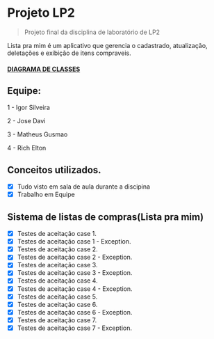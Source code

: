 # Projeto LP2
> Projeto final da disciplina de laboratório de LP2

Lista pra mim é um aplicativo que gerencia o cadastrado, atualização, deletações e exibição de itens compraveis.

#### [DIAGRAMA DE CLASSES](https://drive.google.com/file/d/1nEb6keHoAH5x4pthC9IGggCncBpPKWAk/view)

## Equipe:

1 - Igor Silveira

2 - Jose Davi

3 - Matheus Gusmao

4 - Rich Elton

## Conceitos utilizados.

- [X] Tudo visto em sala de aula durante a discipina
- [X] Trabalho em Equipe

## Sistema de listas de compras(Lista pra mim)

- [X] Testes de aceitação case 1.
- [X] Testes de aceitação case 1 - Exception.
- [X] Testes de aceitação case 2.
- [X] Testes de aceitação case 2 - Exception.
- [X] Testes de aceitação case 3.
- [X] Testes de aceitação case 3 - Exception.
- [X] Testes de aceitação case 4.
- [X] Testes de aceitação case 4 - Exception.
- [X] Testes de aceitação case 5.
- [X] Testes de aceitação case 6.
- [X] Testes de aceitação case 6 - Exception.
- [X] Testes de aceitação case 7.
- [X] Testes de aceitação case 7 - Exception.
